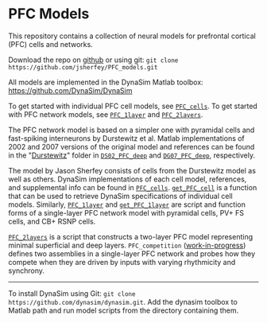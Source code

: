# PFC Models
This repository contains a collection of neural models for prefrontal cortical (PFC) cells and networks.

Download the repo on [github](https://github.com/jsherfey/PFC_models) or using git: `git clone https://github.com/jsherfey/PFC_models.git`

All models are implemented in the DynaSim Matlab toolbox: https://github.com/DynaSim/DynaSim

To get started with individual PFC cell models, see [`PFC_cells`](https://github.com/jsherfey/PFC_models/blob/master/PFC_cells.m). To get started with PFC network models, see [`PFC_1layer`](https://github.com/jsherfey/PFC_models/blob/master/PFC_1layer.m) and [`PFC_2layers`](https://github.com/jsherfey/PFC_models/blob/master/PFC_2layers.m).

The PFC network model is based on a simpler one with pyramidal cells and fast-spiking interneurons by Durstewitz et al. Matlab implementations of 2002 and 2007 versions of the original model and references can be found in the "[Durstewitz](https://github.com/jsherfey/PFC_models/tree/master/Durstewitz)" folder in [`DS02_PFC_deep`](https://github.com/jsherfey/PFC_models/blob/master/Durstewitz/DS02_PFC_deep.m) and [`DG07_PFC_deep`](https://github.com/jsherfey/PFC_models/blob/master/Durstewitz/DG07_PFC_deep.m), respectively.

The model by Jason Sherfey consists of cells from the Durstewitz model as well as others. DynaSim implementations of each cell model, references, and supplemental info can be found in [`PFC_cells`](https://github.com/jsherfey/PFC_models/blob/master/PFC_cells.m). [`get_PFC_cell`](https://github.com/jsherfey/PFC_models/blob/master/get_PFC_cell.m) is a function that can be used to retrieve DynaSim specifications of individual cell models. Similarly, [`PFC_1layer`](https://github.com/jsherfey/PFC_models/blob/master/PFC_1layer.m) and [`get_PFC_1layer`](https://github.com/jsherfey/PFC_models/blob/master/get_PFC_1layer.m) are script and function forms of a single-layer PFC network model with pyramidal cells, PV+ FS cells, and CB+ RSNP cells. 

[`PFC_2layers`](https://github.com/jsherfey/PFC_models/blob/master/PFC_2layers.m) is a script that constructs a two-layer PFC model representing minimal superficial and deep layers.
`PFC_competition` ([work-in-progress](https://github.com/jsherfey/PFC_simulations/blob/master/PFC_competition.m)) defines two assemblies in a single-layer PFC network and probes how they compete when they are driven by inputs with varying rhythmicity and synchrony.

------------------------------------------------------------

To install DynaSim using Git: `git clone https://github.com/dynasim/dynasim.git`.
Add the dynasim toolbox to Matlab path and run model scripts from the directory containing them.

